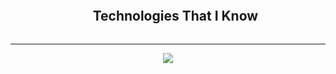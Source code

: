 <div id="user-content-toc">
  <ul align="center">
    <summary><h2 style="display: inline-block">Technologies That I Know</h2></summary>
  </ul>
</div>
<hr>
<p align="center">
  <a href="https://skillicons.dev">
    <img src="https://skillicons.dev/icons?i=git,github,go,discord,vscode,godot,mysql&perline=14" />
  </a>
</p>
